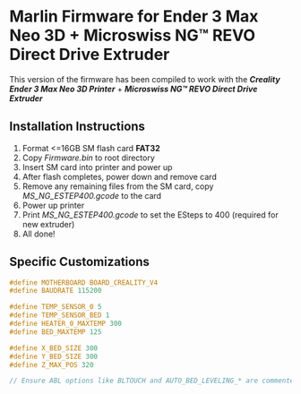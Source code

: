 # Marlin Firmware for Ender 3 Max Neo 3D + Microswiss NG™ REVO Direct Drive Extruder

This version of the firmware has been compiled to work with the ***Creality Ender 3 Max Neo 3D Printer*** + ***Microswiss NG™ REVO Direct Drive Extruder***

## Installation Instructions
 1. Format <=16GB SM flash card **FAT32**
 2. Copy *Firmware.bin* to root directory
 3. Insert SM card into printer and power up
 4. After flash completes, power down and remove card
 5. Remove any remaining files from the SM card, copy *MS_NG_ESTEP400.gcode* to the card
 6. Power up printer
 7. Print *MS_NG_ESTEP400.gcode* to set the ESteps to 400 (required for new extruder)
 8. All done!

## Specific Customizations
```h
#define MOTHERBOARD BOARD_CREALITY_V4
#define BAUDRATE 115200

#define TEMP_SENSOR_0 5
#define TEMP_SENSOR_BED 1
#define HEATER_0_MAXTEMP 300
#define BED_MAXTEMP 125

#define X_BED_SIZE 300
#define Y_BED_SIZE 300
#define Z_MAX_POS 320

// Ensure ABL options like BLTOUCH and AUTO_BED_LEVELING_* are commented out
```